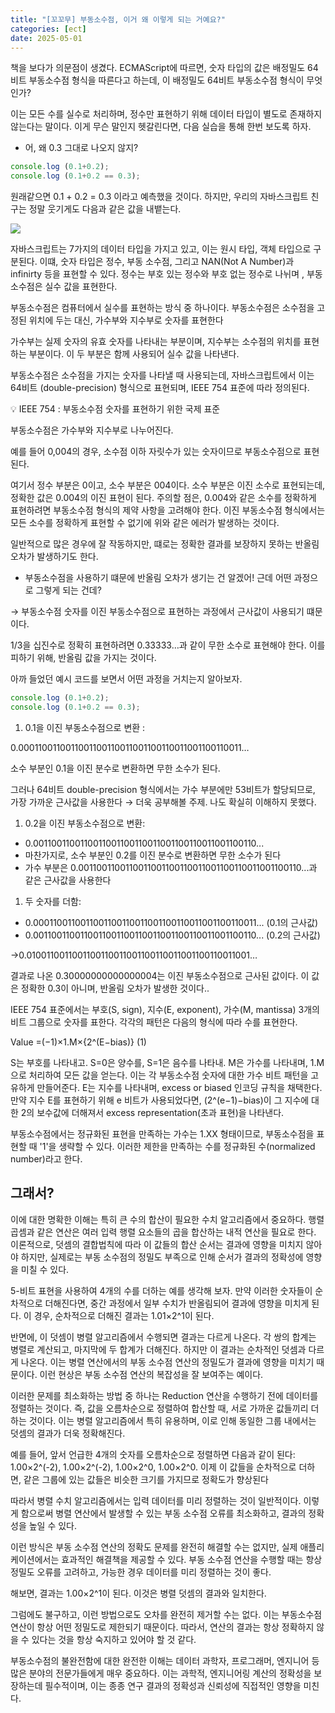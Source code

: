 ```yaml
---
title: "[꼬꼬무] 부동소수점, 이거 왜 이렇게 되는 거예요?"
categories: [ect]
date: 2025-05-01
---
```


책을 보다가 의문점이 생겼다. ECMAScript에 따르면,  숫자 타입의 값은 배정밀도 64비트 부동소수점 형식을 따른다고 하는데, 이 배정밀도 64비트 부동소수점 형식이 무엇인가?

이는 모든 수를 실수로 처리하며, 정수만 표현하기 위해 데이터 타입이 별도로 존재하지 않는다는 말이다. 이게 무슨 말인지 헷갈린다면, 다음 실습을 통해 한번 보도록 하자. 

- 어, 왜 0.3 그대로 나오지 않지?

```jsx
console.log (0.1+0.2);
console.log (0.1+0.2 == 0.3);
```

원래같으면 0.1 + 0.2 = 0.3 이라고 예측했을 것이다. 하지만, 우리의 자바스크립트 친구는 정말 웃기게도 다음과 같은 값을 내뱉는다.

![](https://velog.velcdn.com/images/insidepixce/post/088f1bd5-5a1d-4094-9d8a-f9b185ef5c9c/image.png)


자바스크립트는 7가지의 데이터 타입을 가지고 있고, 이는 원시 타입, 객체 타입으로 구분된다. 이떄, 숫자 타입은 정수, 부동 소수점, 그리고 NAN(Not A Number)과 infinirty 등을 표현할 수 있다. 정수는 부호 있는 정수와 부호 없는 정수로 나뉘며 , 부동소수점은 실수 값을 표현한다.

부동소수점은 컴퓨터에서 실수를 표현하는 방식 중 하나이다. 부동소수점은 소수점을 고정된 위치에 두는 대신, 가수부와 지수부로 숫자를 표현한다

가수부는 실제 숫자의 유효 숫자를 나타내는 부분이며, 지수부는 소수점의 위치를 표현하는 부분이다. 이 두 부분은 함께 사용되어 실수 값을 나타낸다.

부동소수점은 소수점을 가지는 숫자를 나타낼 때 사용되는데, 자바스크립트에서 이는 64비트 (double-precision) 형식으로 표현되며, IEEE 754 표준에 따라 정의된다. 

<aside>
💡  IEEE 754 : 부동소수점 숫자를 표현하기 위한 국제 표준

</aside>

부동소수점은 가수부와 지수부로 나누어진다.

예를 들어 0,004의 경우, 소수점 이하 자릿수가 있는 숫자이므로 부동소수점으로 표현된다. 

여기서 정수 부분은 0이고, 소수 부분은 004이다. 소수 부분은 이진 소수로 표현되는데, 정확한 값은 0.004의 이진 표현이 된다. 주의할 점은, 0.004와 같은 소수를 정확하게 표현하려면 부동소수점 형식의 제약 사항을 고려해야 한다. 이진 부동소수점 형식에서는 모든 소수를 정확하게 표현할 수 없기에 위와 같은 에러가 발생하는 것이다.

일반적으로 많은 경우에 잘 작동하지만, 떄로는 정확한 결과를 보장하지 못하는 반올림 오차가 발생하기도 한다.

- 부동소수점을 사용하기 떄문에 반올림 오차가 생기는 건 알겠어! 근데 어떤 과정으로 그렇게 되는 건데?

→ 부동소수점 숫자를 이진 부동소수점으로 표현하는 과정에서 근사값이 사용되기 떄문이다.

1/3을 십진수로 정확히 표현하려면 0.33333…과 같이 무한 소수로 표현해야 한다. 이를 피하기 위해, 반올림 값을 가지는 것이다.

아까 들었던 예시 코드를 보면서 어떤 과정을 거치는지 알아보자.

```jsx
console.log (0.1+0.2);
console.log (0.1+0.2 == 0.3);
```

1. 0.1을 이진 부동소수점으로 변환 :

0.0001100110011001100110011001100110011001100110011…

소수 부분인 0.1을 이진 분수로 변환하면 무한 소수가 된다.

그러나 64비트 double-precision 형식에서는 가수 부분에만 53비트가 할당되므로, 가장 가까운 근사값을 사용한다 → 더욱 공부해볼 주제. 나도 확실히 이해하지 못했다.

1. 0.2을 이진 부동소수점으로 변환: 
- 0.0011001100110011001100110011001100110011001100110...
- 마찬가지로, 소수 부분인 0.2를 이진 분수로 변환하면 무한 소수가 된다
- 가수 부분은 0.0011001100110011001100110011001100110011001100110...과 같은 근사값을 사용한다
1. 두 숫자를 더함:
- 0.0001100110011001100110011001100110011001100110011... (0.1의 근사값)
- 0.0011001100110011001100110011001100110011001100110... (0.2의 근사값)

→0.0100110011001100110011001100110011001100110011001…

결과로 나온 0.30000000000000004는 이진 부동소수점으로 근사된 값이다. 이 값은 정확한 0.3이 아니며, 반올림 오차가 발생한 것이다..

IEEE 754 표준에서는 부호(S, sign), 지수(E, exponent), 가수(M, mantissa) 3개의 비트 그룹으로 숫자를 표한다. 각각의 패턴은 다음의 형식에 따라 수를 표현한다.

Value =(−1)×1.M×{2^(E−bias)} (1)

S는 부호를 나타내고. S=0은 양수를, S=1은 음수를 나타내. M은 가수를 나타내며, 1.M으로 처리하여 모든 값을 얻는다. 이는 각 부동소수점 숫자에 대한 가수 비트 패턴을 고유하게 만들어준다. E는 지수를 나타내며, excess or biased 인코딩 규칙을 채택한다. 만약 지수 E를 표현하기 위해 e 비트가 사용되었다면, (2^(e−1)−bias)이 그 지수에 대한 2의 보수값에 더해져서 excess representation(초과 표현)을 나타낸다.

부동소수점에서는 정규화된 표현을 만족하는 가수는 1.XX 형태이므로, 부동소수점을 표현할 때 '1'을 생략할 수 있다. 이러한 제한을 만족하는 수를 정규화된 수(normalized number)라고 한다.

## 그래서?

이에 대한 명확한 이해는 특히 큰 수의 합산이 필요한 수치 알고리즘에서 중요하다. 행렬 곱셈과 같은 연산은 여러 입력 행렬 요소들의 곱을 합산하는 내적 연산을 필요로 한다. 이론적으로, 덧셈의 결합법칙에 따라 이 값들의 합산 순서는 결과에 영향을 미치지 않아야 하지만, 실제로는 부동 소수점의 정밀도 부족으로 인해 순서가 결과의 정확성에 영향을 미칠 수 있다.

5-비트 표현을 사용하여 4개의 수를 더하는 예를 생각해 보자. 만약 이러한 숫자들이 순차적으로 더해진다면, 중간 과정에서 일부 수치가 반올림되어 결과에 영향을 미치게 된다. 이 경우, 순차적으로 더해진 결과는 1.01×2^1이 된다.

반면에, 이 덧셈이 병렬 알고리즘에서 수행되면 결과는 다르게 나온다. 각 쌍의 합계는 병렬로 계산되고, 마지막에 두 합계가 더해진다. 하지만 이 결과는 순차적인 덧셈과 다르게 나온다. 이는 병렬 연산에서의 부동 소수점 연산의 정밀도가 결과에 영향을 미치기 때문이다. 이런 현상은 부동 소수점 연산의 복잡성을 잘 보여주는 예이다.

이러한 문제를 최소화하는 방법 중 하나는 Reduction 연산을 수행하기 전에 데이터를 정렬하는 것이다. 즉, 값을 오름차순으로 정렬하여 합산할 때, 서로 가까운 값들끼리 더하는 것이다. 이는 병렬 알고리즘에서 특히 유용하며, 이로 인해 동일한 그룹 내에서는 덧셈의 결과가 더욱 정확해진다.

예를 들어, 앞서 언급한 4개의 숫자를 오름차순으로 정렬하면 다음과 같이 된다: 1.00×2^(-2), 1.00×2^(-2), 1.00×2^0, 1.00×2^0. 이제 이 값들을 순차적으로 더하면, 같은 그룹에 있는 값들은 비슷한 크기를 가지므로 정확도가 향상된다

따라서 병렬 수치 알고리즘에서는 입력 데이터를 미리 정렬하는 것이 일반적이다. 이렇게 함으로써 병렬 연산에서 발생할 수 있는 부동 소수점 오류를 최소화하고, 결과의 정확성을 높일 수 있다.

이런 방식은 부동 소수점 연산의 정확도 문제를 완전히 해결할 수는 없지만, 실제 애플리케이션에서는 효과적인 해결책을 제공할 수 있다. 부동 소수점 연산을 수행할 때는 항상 정밀도 오류를 고려하고, 가능한 경우 데이터를 미리 정렬하는 것이 좋다.


해보면, 결과는 1.00×2^1이 된다. 이것은 병렬 덧셈의 결과와 일치한다.

그럼에도 불구하고, 이런 방법으로도 오차를 완전히 제거할 수는 없다. 이는 부동소수점 연산이 항상 어떤 정밀도로 제한되기 때문이다. 따라서, 연산의 결과는 항상 정확하지 않을 수 있다는 것을 항상 숙지하고 있어야 할 것 같다.

부동소수점의 불완전함에 대한 완전한 이해는 데이터 과학자, 프로그래머, 엔지니어 등 많은 분야의 전문가들에게 매우 중요하다. 이는 과학적, 엔지니어링 계산의 정확성을 보장하는데 필수적이며, 이는 종종 연구 결과의 정확성과 신뢰성에 직접적인 영향을 미친다.